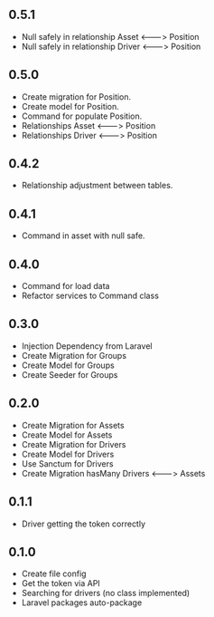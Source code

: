 ## 0.5.1
* Null safely in relationship Asset <---> Position
* Null safely in relationship Driver <---> Position

## 0.5.0
* Create migration for Position.
* Create model for Position.
* Command for populate Position.
* Relationships Asset <---> Position
* Relationships Driver <---> Position

## 0.4.2

* Relationship adjustment between tables.

## 0.4.1

* Command in asset with null safe.

## 0.4.0

* Command for load data
* Refactor services to Command class 

## 0.3.0

* Injection Dependency from Laravel
* Create Migration for Groups
* Create Model for Groups
* Create Seeder for Groups

## 0.2.0

* Create Migration for Assets
* Create Model for Assets
* Create Migration for Drivers
* Create Model for Drivers
* Use Sanctum for Drivers
* Create Migration hasMany Drivers <---> Assets

## 0.1.1

* Driver getting the token correctly

## 0.1.0

* Create file config
* Get the token via API
* Searching for drivers (no class implemented)
* Laravel packages auto-package